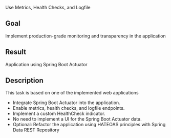 Use Metrics, Health Checks, and Logfile

## Goal

Implement production-grade monitoring and transparency in the application

## Result

Application using Spring Boot Actuator

## Description

This task is based on one of the implemented web applications

- Integrate Spring Boot Actuator into the application.
- Enable metrics, health checks, and logfile endpoints.
- Implement a custom HealthCheck indicator.
- No need to implement a UI for the Spring Boot Actuator data.
- Optional: Refactor the application using HATEOAS principles with Spring Data REST Repository